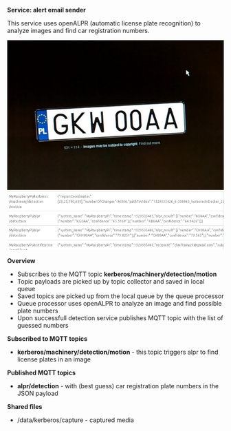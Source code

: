 **Service: alert email sender**

This service uses openALPR (automatic license plate recognition) to analyze images and find car registration numbers.

![](./docs/images/license-plate-example.png "")
![](./docs/images/alpr-result-topic.png "")
 
**Overview**

* Subscribes to the MQTT topic **kerberos/machinery/detection/motion**
* Topic payloads are picked up by topic collector and saved in local queue
* Saved topics are picked up from the local queue by the queue processor 
* Queue processor uses openALPR to analyze an image and find possible plate numbers
* Upon successfull detection service publishes MQTT topic with the list of guessed numbers


**Subscribed to MQTT topics**

* **kerberos/machinery/detection/motion** - this topic triggers alpr to find license plates in an image  

**Published MQTT topics**

* **alpr/detection** - with (best guess) car registration plate numbers in the JSON payload  

**Shared files**

* /data/kerberos/capture - captured media  

